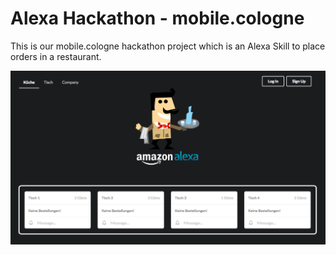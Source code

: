 Alexa Hackathon - mobile.cologne
================================

This is our mobile.cologne hackathon project which is an Alexa Skill to place orders in a restaurant.

![screenshot.png](screenshot.png)
